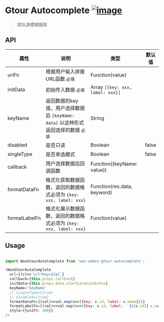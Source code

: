 # Gtour Autocomplete [![image](https://img.shields.io/npm/v/wox-admin-gtour-autocomplete.svg)](https://www.npmjs.com/package/wox-admin-gtour-autocomplete)

> 团队游模糊搜索

## API

| 属性 | 说明 | 类型 | 默认值 |
| ---- | ---- | ---- | ---- |
| urlFn | 根据用户输入拼接URL函数 `必填` | Function(value) |  |
| initData | 初始传入数据 `必填` | Array `[{key: xxx, label: xxx}]` |  |
| keyName | 返回数据的key值，用户选择数据后 `{keyName: data}` 以这种形式返回选择的数据 `必填` | String | |
| disabled | 是否只读 | Boolean | false |
| singleType | 是否单选模式 | Boolean | false |
| callback | 用户选择数据后回调函数 | Function({keyName: value}) | |
| formatDataFn | 格式化获取数据函数，返回的数据格式必须为 `{key: xxx, label: xxx}` | Function(res.data, keyword) | |
| formatLabelFn | 格式化展示数据函数，返回的数据格式必须为 `{key: xxx, label: xxx}` | Function(value) | |

## Usage

```javascript

import WoxGtourAutoComplete from 'wox-admin-gtour-autocomplete';

<WoxGtourAutoComplete
  url={(v)=>`url?key=${v}`}
  callback={this.props.callback}
  initData={this.props.data.startLocationInfos}
  keyName='keyName'
  // singleType={true}
  // disabled={true}
  formatDataFn={(val)=>val.map(v=>({key: v.id, label: v.name}))}
  formatLabelFn={(val)=>val.map(v=>({key: v.id, label: `【${v.id}】v.name`}))}
  style={{width: 400}}
/>

```
